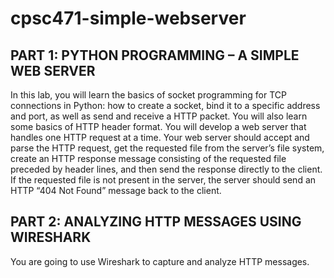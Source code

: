 # cpsc471-simple-webserver
## PART 1: PYTHON PROGRAMMING – A SIMPLE WEB SERVER
In this lab, you will learn the basics of socket programming for TCP connections in Python: how to
create a socket, bind it to a specific address and port, as well as send and receive a HTTP packet. You
will also learn some basics of HTTP header format.
You will develop a web server that handles one HTTP request at a time. Your web server should
accept and parse the HTTP request, get the requested file from the server’s file system, create an
HTTP response message consisting of the requested file preceded by header lines, and then send the
response directly to the client. If the requested file is not present in the server, the server should send
an HTTP “404 Not Found” message back to the client.

## PART 2: ANALYZING HTTP MESSAGES USING WIRESHARK
You are going to use Wireshark to capture and analyze HTTP messages.
